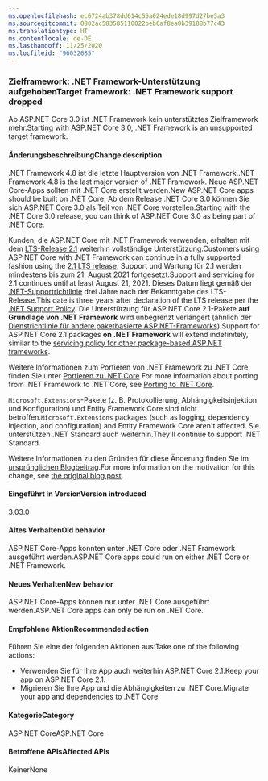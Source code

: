 ```yaml
---
ms.openlocfilehash: ec6724ab378dd614c55a024ede18d997d27be3a3
ms.sourcegitcommit: 0802ac583585110022beb6af8ea0b39188b77c43
ms.translationtype: HT
ms.contentlocale: de-DE
ms.lasthandoff: 11/25/2020
ms.locfileid: "96032685"
---
```

### <a name="target-framework-net-framework-support-dropped"></a><span data-ttu-id="5ddd7-101">Zielframework: .NET Framework-Unterstützung aufgehoben</span><span class="sxs-lookup"><span data-stu-id="5ddd7-101">Target framework: .NET Framework support dropped</span></span>

<span data-ttu-id="5ddd7-102">Ab ASP.NET Core 3.0 ist .NET Framework kein unterstütztes Zielframework mehr.</span><span class="sxs-lookup"><span data-stu-id="5ddd7-102">Starting with ASP.NET Core 3.0, .NET Framework is an unsupported target framework.</span></span>

#### <a name="change-description"></a><span data-ttu-id="5ddd7-103">Änderungsbeschreibung</span><span class="sxs-lookup"><span data-stu-id="5ddd7-103">Change description</span></span>

<span data-ttu-id="5ddd7-104">.NET Framework 4.8 ist die letzte Hauptversion von .NET Framework.</span><span class="sxs-lookup"><span data-stu-id="5ddd7-104">.NET Framework 4.8 is the last major version of .NET Framework.</span></span> <span data-ttu-id="5ddd7-105">Neue ASP.NET Core-Apps sollten mit .NET Core erstellt werden.</span><span class="sxs-lookup"><span data-stu-id="5ddd7-105">New ASP.NET Core apps should be built on .NET Core.</span></span> <span data-ttu-id="5ddd7-106">Ab dem Release .NET Core 3.0 können Sie sich ASP.NET Core 3.0 als Teil von .NET Core vorstellen.</span><span class="sxs-lookup"><span data-stu-id="5ddd7-106">Starting with the .NET Core 3.0 release, you can think of ASP.NET Core 3.0 as being part of .NET Core.</span></span>

<span data-ttu-id="5ddd7-107">Kunden, die ASP.NET Core mit .NET Framework verwenden, erhalten mit dem [LTS-Release 2.1](https://dotnet.microsoft.com/download/dotnet-core/2.1) weiterhin vollständige Unterstützung.</span><span class="sxs-lookup"><span data-stu-id="5ddd7-107">Customers using ASP.NET Core with .NET Framework can continue in a fully supported fashion using the [2.1 LTS release](https://dotnet.microsoft.com/download/dotnet-core/2.1).</span></span> <span data-ttu-id="5ddd7-108">Support und Wartung für 2.1 werden mindestens bis zum 21. August 2021 fortgesetzt.</span><span class="sxs-lookup"><span data-stu-id="5ddd7-108">Support and servicing for 2.1 continues until at least August 21, 2021.</span></span> <span data-ttu-id="5ddd7-109">Dieses Datum liegt gemäß der [.NET-Supportrichtlinie](https://dotnet.microsoft.com/platform/support-policy) drei Jahre nach der Bekanntgabe des LTS-Release.</span><span class="sxs-lookup"><span data-stu-id="5ddd7-109">This date is three years after declaration of the LTS release per the [.NET Support Policy](https://dotnet.microsoft.com/platform/support-policy).</span></span> <span data-ttu-id="5ddd7-110">Die Unterstützung für ASP.NET Core 2.1-Pakete **auf Grundlage von .NET Framework** wird unbegrenzt verlängert (ähnlich der [Dienstrichtlinie für andere paketbasierte ASP.NET-Frameworks](https://dotnet.microsoft.com/platform/support/policy/aspnet)).</span><span class="sxs-lookup"><span data-stu-id="5ddd7-110">Support for ASP.NET Core 2.1 packages **on .NET Framework** will extend indefinitely, similar to the [servicing policy for other package-based ASP.NET frameworks](https://dotnet.microsoft.com/platform/support/policy/aspnet).</span></span>

<span data-ttu-id="5ddd7-111">Weitere Informationen zum Portieren von .NET Framework zu .NET Core finden Sie unter [Portieren zu .NET Core](~/docs/core/porting/index.md).</span><span class="sxs-lookup"><span data-stu-id="5ddd7-111">For more information about porting from .NET Framework to .NET Core, see [Porting to .NET Core](~/docs/core/porting/index.md).</span></span>

<span data-ttu-id="5ddd7-112">`Microsoft.Extensions`-Pakete (z. B. Protokollierung, Abhängigkeitsinjektion und Konfiguration) und Entity Framework Core sind nicht betroffen.</span><span class="sxs-lookup"><span data-stu-id="5ddd7-112">`Microsoft.Extensions` packages (such as logging, dependency injection, and configuration) and Entity Framework Core aren't affected.</span></span> <span data-ttu-id="5ddd7-113">Sie unterstützen .NET Standard auch weiterhin.</span><span class="sxs-lookup"><span data-stu-id="5ddd7-113">They'll continue to support .NET Standard.</span></span>

<span data-ttu-id="5ddd7-114">Weitere Informationen zu den Gründen für diese Änderung finden Sie im [ursprünglichen Blogbeitrag](https://devblogs.microsoft.com/aspnet/a-first-look-at-changes-coming-in-asp-net-core-3-0/).</span><span class="sxs-lookup"><span data-stu-id="5ddd7-114">For more information on the motivation for this change, see [the original blog post](https://devblogs.microsoft.com/aspnet/a-first-look-at-changes-coming-in-asp-net-core-3-0/).</span></span>

#### <a name="version-introduced"></a><span data-ttu-id="5ddd7-115">Eingeführt in Version</span><span class="sxs-lookup"><span data-stu-id="5ddd7-115">Version introduced</span></span>

<span data-ttu-id="5ddd7-116">3.0</span><span class="sxs-lookup"><span data-stu-id="5ddd7-116">3.0</span></span>

#### <a name="old-behavior"></a><span data-ttu-id="5ddd7-117">Altes Verhalten</span><span class="sxs-lookup"><span data-stu-id="5ddd7-117">Old behavior</span></span>

<span data-ttu-id="5ddd7-118">ASP.NET Core-Apps konnten unter .NET Core oder .NET Framework ausgeführt werden.</span><span class="sxs-lookup"><span data-stu-id="5ddd7-118">ASP.NET Core apps could run on either .NET Core or .NET Framework.</span></span>

#### <a name="new-behavior"></a><span data-ttu-id="5ddd7-119">Neues Verhalten</span><span class="sxs-lookup"><span data-stu-id="5ddd7-119">New behavior</span></span>

<span data-ttu-id="5ddd7-120">ASP.NET Core-Apps können nur unter .NET Core ausgeführt werden.</span><span class="sxs-lookup"><span data-stu-id="5ddd7-120">ASP.NET Core apps can only be run on .NET Core.</span></span>

#### <a name="recommended-action"></a><span data-ttu-id="5ddd7-121">Empfohlene Aktion</span><span class="sxs-lookup"><span data-stu-id="5ddd7-121">Recommended action</span></span>

<span data-ttu-id="5ddd7-122">Führen Sie eine der folgenden Aktionen aus:</span><span class="sxs-lookup"><span data-stu-id="5ddd7-122">Take one of the following actions:</span></span>

- <span data-ttu-id="5ddd7-123">Verwenden Sie für Ihre App auch weiterhin ASP.NET Core 2.1.</span><span class="sxs-lookup"><span data-stu-id="5ddd7-123">Keep your app on ASP.NET Core 2.1.</span></span>
- <span data-ttu-id="5ddd7-124">Migrieren Sie Ihre App und die Abhängigkeiten zu .NET Core.</span><span class="sxs-lookup"><span data-stu-id="5ddd7-124">Migrate your app and dependencies to .NET Core.</span></span>

#### <a name="category"></a><span data-ttu-id="5ddd7-125">Kategorie</span><span class="sxs-lookup"><span data-stu-id="5ddd7-125">Category</span></span>

<span data-ttu-id="5ddd7-126">ASP.NET Core</span><span class="sxs-lookup"><span data-stu-id="5ddd7-126">ASP.NET Core</span></span>

#### <a name="affected-apis"></a><span data-ttu-id="5ddd7-127">Betroffene APIs</span><span class="sxs-lookup"><span data-stu-id="5ddd7-127">Affected APIs</span></span>

<span data-ttu-id="5ddd7-128">Keiner</span><span class="sxs-lookup"><span data-stu-id="5ddd7-128">None</span></span>

<!-- 

#### Affected APIs

Not detectable via API analysis

-->
